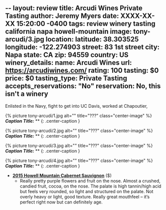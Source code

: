 --
layout: review
title: Arcudi Wines Private Tasting
author: Jeremy Myers
date:   XXXX-XX-XX 15:20:00 -0400
tags: review winery tasting california napa howell-mountain
image: tony-arcudi/3.jpg
location:
  latitude: 38.303525
  longitude: -122.274903
  street: 83 1st street
  city: Napa
  state: CA
  zip: 94559
  country: US
winery_details:
  name: Arcudi Wines
  url: https://arcudiwines.com/
  rating: 100
  tasting: $0
  price: $0
  tasting_type: Private Tasting
  accepts_reservations: "No"
  reservation: No, this isn't a winery
---



Enlisted in the Navy, fight to get into UC Davis, worked at Chapoutier,


{% picture tony-arcudi/1.jpg alt="" title="???" class="center-image" %}
***Caption Title:*** **
{: .center-caption }

{% picture tony-arcudi/2.jpg alt="" title="???" class="center-image" %}
***Caption Title:*** **
{: .center-caption }

{% picture tony-arcudi/3.jpg alt="" title="???" class="center-image" %}
***Caption Title:*** **
{: .center-caption }

{% picture tony-arcudi/4.jpg alt="" title="???" class="center-image" %}
***Caption Title:*** **
{: .center-caption }

* [**2015 Howell Mountain Cabernet Sauvignon**]() ($)
  * Really pretty purple flowers and fruit on the nose.  Almost a crushed, candied fruit, cocoa, on the nose.  The palate is high tannin/high acid but feels very rounded, so light and structured on the palate.  Not overly heavy or light, good texture.  Really great mouthfeel – it’s perfect right now but can definitely age.

